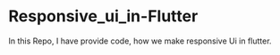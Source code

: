 # Responsive_ui_in-Flutter
In this Repo, I have provide code, how we make responsive Ui in flutter.
